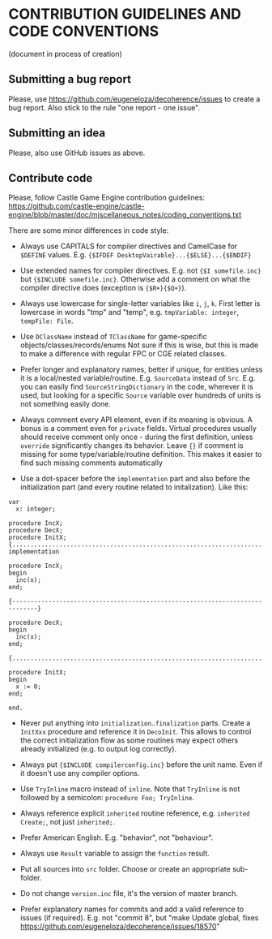 # CONTRIBUTION GUIDELINES AND CODE CONVENTIONS

(document in process of creation)

## Submitting a bug report

Please, use https://github.com/eugeneloza/decoherence/issues to create a bug report. Also stick to the rule "one report - one issue".

## Submitting an idea

Please, also use GitHub issues as above.

## Contribute code

Please, follow Castle Game Engine contribution guidelines:
https://github.com/castle-engine/castle-engine/blob/master/doc/miscellaneous_notes/coding_conventions.txt

There are some minor differences in code style:

* Always use CAPITALS for compiler directives and CamelCase for `$DEFINE` values. E.g. `{$IFDEF DesktopVairable}...{$ELSE}...{$ENDIF}`

* Use extended names for compiler directives. E.g. not `{$I somefile.inc}` but `{$INCLUDE somefile.inc}`. Otherwise add a comment on what the compiler directive does (exception is `{$R+}{$Q+}`).

* Always use lowercase for single-letter variables like `i`, `j`, `k`.
First letter is lowercase in words "tmp" and "temp", e.g. `tmpVariable: integer`, `tempFile: File`.

* Use `DClassName` instead of `TClassName` for game-specific objects/classes/records/enums
Not sure if this is wise, but this is made to make a difference with regular FPC or CGE related classes.

* Prefer longer and explanatory names, better if unique, for entities unless it is a local/nested variable/routine. E.g. `SourceData` instead of `Src`.
E.g. you can easily find `SourceStringDictionary` in the code, wherever it is used, but looking for a specific `Source` variable over hundreds of units is not something easily done.

* Always comment every API element, even if its meaning is obvious. A bonus is a comment even for `private` fields.
Virtual procedures usually should receive comment only once - during the first definition, unless `override` significantly changes its behavior.
Leave `{}` if comment is missing for some type/variable/routine definition. This makes it easier to find such missing comments automatically

* Use a dot-spacer before the `implementation` part and also before the initialization part (and every routine related to initalization). Like this:
```
var
  x: integer;

procedure IncX;
procedure DecX;
procedure InitX;
{............................................................................}
implementation

procedure IncX;
begin
  inc(x);
end;

{-----------------------------------------------------------------------------}

procedure DecX;
begin
  inc(x);
end;

{............................................................................}

procedure InitX;
begin
  x := 0;
end;

end.
```

* Never put anything into `initialization`..`finalization` parts. Create a `InitXxx` procedure and reference it in `DecoInit`. This allows to control the correct initialization flow as some routines may expect others already initialized (e.g. to output log correctly).

* Always put `{$INCLUDE compilerconfig.inc}` before the unit name. Even if it doesn't use any compiler options.

* Use `TryInline` macro instead of `inline`. Note that `TryInline` is not followed by a semicolon: `procedure Foo; TryInline`.

* Always reference explicit `inherited` routine reference, e.g. `inherited Create;`, not just `inherited;`.

* Prefer American English. E.g. "behavior", not "behaviour".

* Always use `Result` variable to assign the `function` result.

* Put all sources into `src` folder. Choose or create an appropriate sub-folder.

* Do not change `version.inc` file, it's the version of master branch.

* Prefer explanatory names for commits and add a valid reference to issues (if required). E.g. not "commit 8", but "make Update global, fixes https://github.com/eugeneloza/decoherence/issues/18570"
